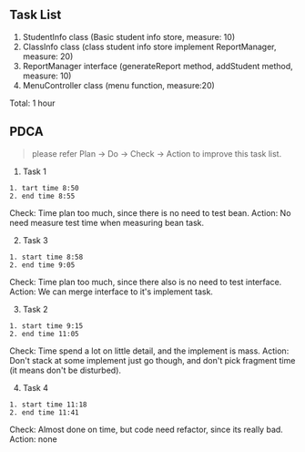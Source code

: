 ## Task List

1. StudentInfo class (Basic student info store, measure: 10)
2. ClassInfo class (class student info store implement ReportManager, measure: 20)
3. ReportManager interface (generateReport method, addStudent method, measure: 10)
4.  MenuController class (menu function, measure:20)

Total: 1 hour

## PDCA
> please refer Plan -> Do -> Check -> Action to improve this task list.

1. Task 1
```shell
1. tart time 8:50
2. end time 8:55
```
Check: Time plan too much, since there is no need to test bean.
Action: No need measure test time when measuring bean task.

2. Task 3
```shell
1. start time 8:58
2. end time 9:05
```

Check: Time plan too much, since there also is no need to test interface.
Action: We can merge interface to it's implement task.

3. Task 2
```shell
1. start time 9:15
2. end time 11:05
```
Check: Time spend a lot on little detail, and the implement is mass.
Action: Don't stack at some implement just go though, and don't pick fragment time (it means don't be disturbed).

4. Task 4
```shell
1. start time 11:18
2. end time 11:41
```
Check: Almost done on time, but code need refactor, since its really bad.
Action: none